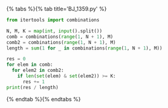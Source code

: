 {% tabs %}{% tab title='BJ_1359.py' %}

```py
from itertools import combinations

N, M, K = map(int, input().split())
comb = combinations(range(1, N + 1), M)
comb2 = combinations(range(1, N + 1), M)
length = sum(1 for _ in combinations(range(1, N + 1), M))

res = 0
for elem in comb:
  for elem2 in comb2:
    if len(set(elem) & set(elem2)) >= K:
      res += 1
print(res / length)
```

{% endtab %}{% endtabs %}
